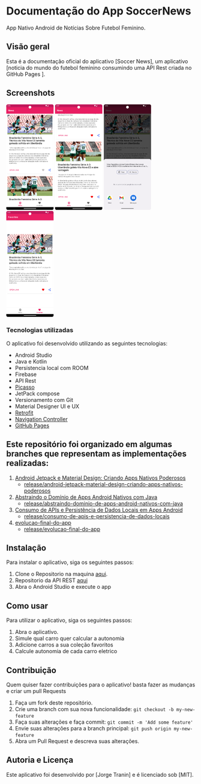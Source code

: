 # Documentação do App SoccerNews

App Nativo Android de Notícias Sobre Futebol Feminino.

## Visão geral

Esta é a documentação oficial do aplicativo [Soccer News], um
aplicativo [noticia do mundo do futebol feminino consumindo uma API Rest criada no GitHub Pages ].

## Screenshots

<img src="/image/Screenshot_fragment1.png" width=25%>   <img src="/image/Screenshot_fragment1_Favoritado.png" width=25%>  <img src="/image/Screenshot_fragment1_opcao_compartilhar.png" width=25%> <img src="/image/Screenshot_fragment2.png" width=25%>

### Tecnologias utilizadas

O aplicativo foi desenvolvido utilizando as seguintes tecnologias:

- Android Studio
- Java e Kotlin
- Persistencia local com ROOM
- Firebase
- API Rest
- [Picasso](https://square.github.io/picasso/)
- JetPack compose
- Versionamento com Git
- Material Designer UI e UX
- [Retrofit](https://square.github.io/retrofit/)
- [Navigation Controller](https://developer.android.com/guide/navigation/navigation-principles?hl=pt-br)
- [GitHub Pages](https://pages.github.com)

## Este repositório foi organizado em algumas branches que representam as implementações realizadas:

1. [Android Jetpack e Material Design: Criando Apps Nativos Poderosos]()
   - [release/android-jetpack-material-design-criando-apps-nativos-poderosos](https://github.com/JorgeTranin/SoccerNews/tree/release/android-jetpack-material-design-criando-apps-nativos-poderosos)
2. [Abstraindo o Domínio de Apps Android Nativos com Java]()
   - [release/abstraindo-dominio-de-apps-android-nativos-com-java](https://github.com/JorgeTranin/SoccerNews/tree/release/abstraindo-dominio-de-apps-android-nativos-com-java)
3. [Consumo de APIs e Persistência de Dados Locais em Apps Android]()
   - [release/consumo-de-apis-e-persistencia-de-dados-locais](https://github.com/JorgeTranin/SoccerNews/tree/release/consumo-de-apis-e-persistencia-de-dados-locais)
4. [evolucao-final-do-app]()
   - [release/evolucao-final-do-app](https://github.com/JorgeTranin/SoccerNews/tree/release/evolucao-final-do-app)

## Instalação

Para instalar o aplicativo, siga os seguintes passos:

1. Clone o Repositorio na maquina [aqui](https://github.com/JorgeTranin/matches-simulator-app).
2. Repositorio da API REST [aqui](https://github.com/JorgeTranin/soccer-news-api)
2. Abra o Android Studio e execute o app

## Como usar

Para utilizar o aplicativo, siga os seguintes passos:

1. Abra o aplicativo.
2. Simule qual carro quer calcular a autonomia
3. Adicione carros a sua coleção favoritos
4. Calcule autonomia de cada carro eletrico

## Contribuição

Quem quiser fazer contribuições para o aplicativo! basta fazer as mudanças e criar um pull Requests

1. Faça um fork deste repositório.
2. Crie uma branch com sua nova funcionalidade: `git checkout -b my-new-feature`
3. Faça suas alterações e faça commit: `git commit -m 'Add some feature'`
4. Envie suas alterações para a branch principal: `git push origin my-new-feature`
5. Abra um Pull Request e descreva suas alterações.

## Autoria e Licença

Este aplicativo foi desenvolvido por [Jorge Tranin] e é licenciado sob [MIT].
